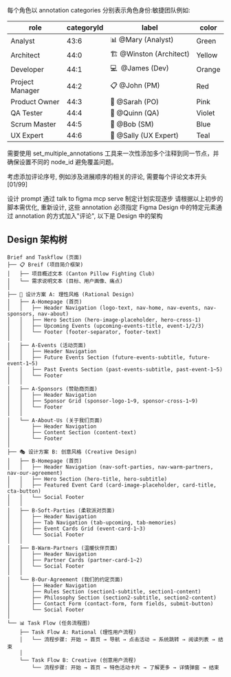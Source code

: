 每个角色以 annotation categories 分别表示角色身份:敏捷团队例如:


| role            | categoryId | label                    | color  |
| --------------- | ---------- | ------------------------ | ------ |
| Analyst         | 43:6       | 📊 @Mary (Analyst)       | Green  |
| Architect       | 44:0       | 🏗️ @Winston (Architect) | Yellow |
| Developer       | 44:1       | 💻  @James (Dev)         | Orange |
| Project Manager | 44:2       | 📋 @John (PM)            | Red    |
| Product Owner   | 44:3       | 📝 @Sarah (PO)           | Pink   |
| QA Tester       | 44:4       | 🧪 @Quinn (QA)           | Violet |
| Scrum Master    | 44:5       | 🥁  @Bob (SM)            | Blue   |
| UX Expert       | 44:6       | 🎨 @Sally (UX Expert)    | Teal   |


需要使用 set_multiple_annotations 工具来一次性添加多个注释到同一节点，并确保设置不同的 node_id 避免覆盖问题。

考虑添加评论序号,  例如涉及进展顺序的相关的评论, 需要每个评论文本开头 [01/99]

设计 prompt 通过 talk to figma  mcp serve 制定计划实现逐步
请根据以上初步的脚本需优化, 重新设计, 这些 annotation 必须指定 Figma Design 中的特定元素通过 annotation 的方式加入"评论", 以下是 Design 中的架构



## Design 架构树

```
Brief and Taskflow (页面)
├── 📋 Breif (项目简介框架)
│   ├── 项目概述文本 (Canton Pillow Fighting Club)
│   └── 需求说明文本 (目标、用户画像、痛点)
│
├── 🎨 设计方案 A: 理性风格 (Rational Design)
│   ├── A-Homepage (首页)
│   │   ├── Header Navigation (logo-text, nav-home, nav-events, nav-sponsors, nav-about)
│   │   ├── Hero Section (hero-image-placeholder, hero-cross-1)
│   │   ├── Upcoming Events (upcoming-events-title, event-1/2/3)
│   │   └── Footer (footer-separator, footer-text)
│   │
│   ├── A-Events (活动页面)
│   │   ├── Header Navigation
│   │   ├── Future Events Section (future-events-subtitle, future-event-1~5)
│   │   ├── Past Events Section (past-events-subtitle, past-event-1~5)
│   │   └── Footer
│   │
│   ├── A-Sponsors (赞助商页面)
│   │   ├── Header Navigation
│   │   ├── Sponsor Grid (sponsor-logo-1~9, sponsor-cross-1~9)
│   │   └── Footer
│   │
│   └── A-About-Us (关于我们页面)
│       ├── Header Navigation
│       ├── Content Section (content-text)
│       └── Footer
│
├── 🎭 设计方案 B: 创意风格 (Creative Design)
│   ├── B-Homepage (首页)
│   │   ├── Header Navigation (nav-soft-parties, nav-warm-partners, nav-our-agreement)
│   │   ├── Hero Section (hero-title, hero-subtitle)
│   │   ├── Featured Event Card (card-image-placeholder, card-title, cta-button)
│   │   └── Social Footer
│   │
│   ├── B-Soft-Parties (柔软派对页面)
│   │   ├── Header Navigation
│   │   ├── Tab Navigation (tab-upcoming, tab-memories)
│   │   ├── Event Cards Grid (event-card-1~3)
│   │   └── Social Footer
│   │
│   ├── B-Warm-Partners (温暖伙伴页面)
│   │   ├── Header Navigation
│   │   ├── Partner Cards (partner-card-1~2)
│   │   └── Social Footer
│   │
│   └── B-Our-Agreement (我们的约定页面)
│       ├── Header Navigation
│       ├── Rules Section (section1-subtitle, section1-content)
│       ├── Philosophy Section (section2-subtitle, section2-content)
│       ├── Contact Form (contact-form, form fields, submit-button)
│       └── Social Footer
│
└── 📊 Task Flow (任务流程图)
    ├── Task Flow A: Rational (理性用户流程)
    │   └── 流程步骤: 开始 → 首页 → 导航 → 点击活动 → 系统跳转 → 阅读列表 → 结束
    │
    └── Task Flow B: Creative (创意用户流程)
        └── 流程步骤: 开始 → 首页 → 特色活动卡片 → 了解更多 → 详情弹窗 → 结束
```